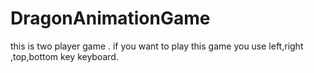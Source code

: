 # DragonAnimationGame
this is two player game .
if you want to play this game you use left,right ,top,bottom key keyboard.
